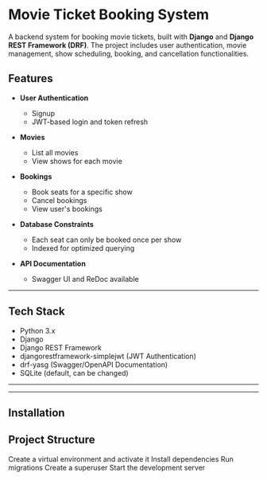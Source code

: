 # Movie Ticket Booking System

A backend system for booking movie tickets, built with **Django** and **Django REST Framework (DRF)**. The project includes user authentication, movie management, show scheduling, booking, and cancellation functionalities.

## Features

- **User Authentication**
  - Signup
  - JWT-based login and token refresh

- **Movies**
  - List all movies
  - View shows for each movie

- **Bookings**
  - Book seats for a specific show
  - Cancel bookings
  - View user's bookings

- **Database Constraints**
  - Each seat can only be booked once per show
  - Indexed for optimized querying

- **API Documentation**
  - Swagger UI and ReDoc available

---

## Tech Stack

- Python 3.x
- Django
- Django REST Framework
- djangorestframework-simplejwt (JWT Authentication)
- drf-yasg (Swagger/OpenAPI Documentation)
- SQLite (default, can be changed)

---

---

## Installation


## Project Structure
Create a virtual environment and activate it
Install dependencies
Run migrations
Create a superuser
Start the development server

